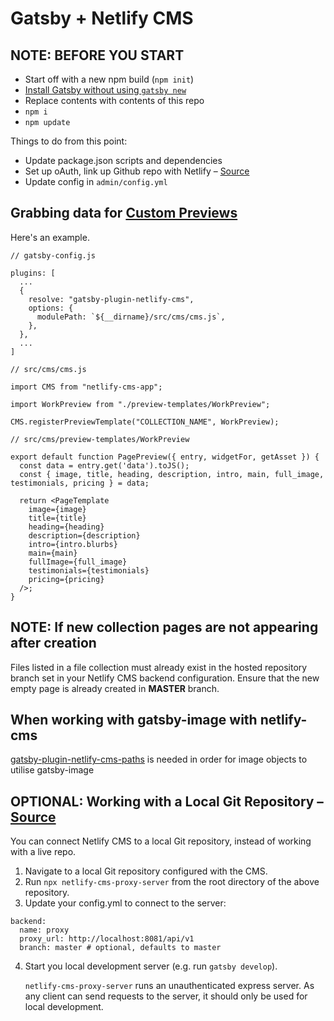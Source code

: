 # Gatsby + Netlify CMS
## NOTE: BEFORE YOU START
- Start off with a new npm build (`npm init`)
- [Install Gatsby without using `gatsby new`](https://www.gatsbyjs.org/docs/setting-up-gatsby-without-gatsby-new/)
- Replace contents with contents of this repo
- `npm i`
- `npm update`

Things to do from this point:
- Update package.json scripts and dependencies
- Set up oAuth, link up Github repo with Netlify – [Source](https://www.gatsbyjs.org/tutorial/blog-netlify-cms-tutorial)
- Update config in `admin/config.yml`
   
## Grabbing data for [Custom Previews](https://www.netlifycms.org/docs/customization/)
Here's an example.
```
// gatsby-config.js

plugins: [
  ...
  {
    resolve: "gatsby-plugin-netlify-cms",
    options: {
      modulePath: `${__dirname}/src/cms/cms.js`,
    },
  },
  ...
]
```  
```
// src/cms/cms.js

import CMS from "netlify-cms-app";

import WorkPreview from "./preview-templates/WorkPreview";

CMS.registerPreviewTemplate("COLLECTION_NAME", WorkPreview);
```  
```
// src/cms/preview-templates/WorkPreview

export default function PagePreview({ entry, widgetFor, getAsset }) {
  const data = entry.get('data').toJS();
  const { image, title, heading, description, intro, main, full_image, testimonials, pricing } = data;

  return <PageTemplate
    image={image}
    title={title}
    heading={heading}
    description={description}
    intro={intro.blurbs}
    main={main}
    fullImage={full_image}
    testimonials={testimonials}
    pricing={pricing}
  />;
}

```

## NOTE: If new collection pages are not appearing after creation
Files listed in a file collection must already exist in the hosted repository branch set in your Netlify CMS backend configuration. Ensure that the new empty page is already created in **MASTER** branch.

## When working with gatsby-image with netlify-cms
[gatsby-plugin-netlify-cms-paths](https://www.gatsbyjs.org/packages/gatsby-plugin-netlify-cms-paths/) is needed in order for image objects to utilise gatsby-image

## OPTIONAL: Working with a Local Git Repository – [Source](https://www.netlifycms.org/docs/beta-features/#working-with-a-local-git-repository)
You can connect Netlify CMS to a local Git repository, instead of working with a live repo.
1. Navigate to a local Git repository configured with the CMS.
2. Run `npx netlify-cms-proxy-server` from the root directory of the above repository.
3. Update your config.yml to connect to the server:
```
backend:
  name: proxy
  proxy_url: http://localhost:8081/api/v1
  branch: master # optional, defaults to master
```
4. Start you local development server (e.g. run `gatsby develop`).

   `netlify-cms-proxy-server` runs an unauthenticated express server. As any client can send requests to the server, it should only be used for local development.
